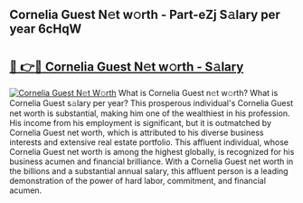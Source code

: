 ## Cornelia Guest N𝚎t w𝚘rth - Part-eZj S𝚊lary per year 6cHqW

# <h2><a href="http://gc3n3da.nevu.top/?p=Cornelia+Guest">🔗 👉🔴 Cornelia Guest N𝚎t w𝚘rth - S𝚊lary</a></h2>

[![Cornelia Guest N𝚎t W𝚘rth](https://i.imgur.com/Oavwk0R.jpeg)](http://gc3n3da.nevu.top/?p=Cornelia+Guest)
What is Cornelia Guest n𝚎t w𝚘rth? What is Cornelia Guest s𝚊lary per year?
This prosperous individual's Cornelia Guest net worth is substantial, making him one of the wealthiest in his profession. His income from his employment is significant, but it is outmatched by Cornelia Guest net worth, which is attributed to his diverse business interests and extensive real estate portfolio. This affluent individual, whose Cornelia Guest net worth is among the highest globally, is recognized for his business acumen and financial brilliance. With a Cornelia Guest net worth in the billions and a substantial annual salary, this affluent person is a leading demonstration of the power of hard labor, commitment, and financial acumen.
